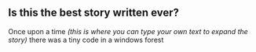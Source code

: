 ## Is this the best story written ever?

Once upon a time *(this is where you can type your own text to expand the story)*
there was a tiny code in a windows forest
